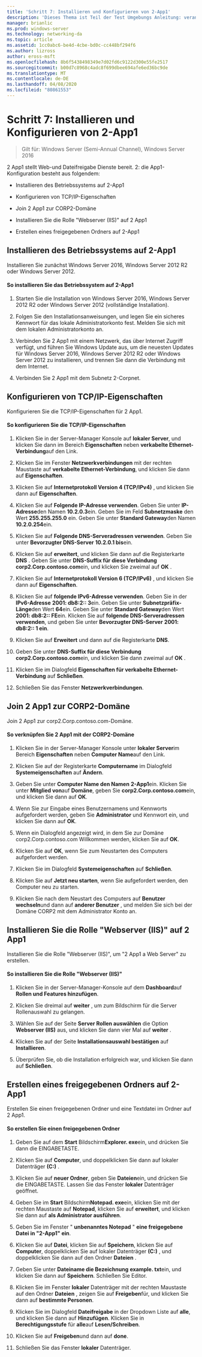 ```yaml
---
title: 'Schritt 7: Installieren und Konfigurieren von 2-App1'
description: 'Dieses Thema ist Teil der Test Umgebungs Anleitung: veranschaulichen einer DirectAccess-Bereitstellung für mehrere Standorte für Windows Server 2016'
manager: brianlic
ms.prod: windows-server
ms.technology: networking-da
ms.topic: article
ms.assetid: 1cc0abc6-be4d-4cbe-bd0c-cc448bf294f6
ms.author: lizross
author: eross-msft
ms.openlocfilehash: 8b6f5438498349e7d02fd6c9122d300e55fe2517
ms.sourcegitcommit: b00d7c8968c4adc8f699dbee694afe6ed36bc9de
ms.translationtype: MT
ms.contentlocale: de-DE
ms.lasthandoff: 04/08/2020
ms.locfileid: "80861553"
---
```

# <a name="step-7-install-and-configure-2-app1"></a>Schritt 7: Installieren und Konfigurieren von 2-App1

>Gilt für: Windows Server (Semi-Annual Channel), Windows Server 2016

2 App1 stellt Web-und Dateifreigabe Dienste bereit. 2: die App1-Konfiguration besteht aus folgendem:  
  
- Installieren des Betriebssystems auf 2-App1  
  
- Konfigurieren von TCP/IP-Eigenschaften  
  
- Join 2 App1 zur CORP2-Domäne  
  
- Installieren Sie die Rolle "Webserver (IIS)" auf 2 App1  
  
- Erstellen eines freigegebenen Ordners auf 2-App1 
  
## <a name="install-the-operating-system-on-2-app1"></a><a name="bkmk_InstallOS"></a>Installieren des Betriebssystems auf 2-App1  
Installieren Sie zunächst Windows Server 2016, Windows Server 2012 R2 oder Windows Server 2012.  
  
#### <a name="to-install-the-operating-system-on-2-app1"></a>So installieren Sie das Betriebssystem auf 2-App1  
  
1.  Starten Sie die Installation von Windows Server 2016, Windows Server 2012 R2 oder Windows Server 2012 (vollständige Installation).  
  
2.  Folgen Sie den Installationsanweisungen, und legen Sie ein sicheres Kennwort für das lokale Administratorkonto fest. Melden Sie sich mit dem lokalen Administratorkonto an.  
  
3.  Verbinden Sie 2 App1 mit einem Netzwerk, das über Internet Zugriff verfügt, und führen Sie Windows Update aus, um die neuesten Updates für Windows Server 2016, Windows Server 2012 R2 oder Windows Server 2012 zu installieren, und trennen Sie dann die Verbindung mit dem Internet.  
  
4.  Verbinden Sie 2 App1 mit dem Subnetz 2-Corpnet.  
  
## <a name="configure-tcpip-properties"></a><a name="bkmk_TCP"></a>Konfigurieren von TCP/IP-Eigenschaften  
Konfigurieren Sie die TCP/IP-Eigenschaften für 2 App1.  
  
#### <a name="to-configure-tcpip-properties"></a>So konfigurieren Sie die TCP/IP-Eigenschaften  
  
1.  Klicken Sie in der Server-Manager Konsole auf **lokaler Server**, und klicken Sie dann im Bereich **Eigenschaften** neben **verkabelte Ethernet-Verbindung**auf den Link.  
  
2.  Klicken Sie im Fenster **Netzwerkverbindungen** mit der rechten Maustaste auf **verkabelte Ethernet-Verbindung**, und klicken Sie dann auf **Eigenschaften**.  
  
3.  Klicken Sie auf **Internetprotokoll Version 4 (TCP/IPv4)** , und klicken Sie dann auf **Eigenschaften**.  
  
4.  Klicken Sie auf **Folgende IP-Adresse verwenden**. Geben Sie unter **IP-Adresse**den Namen **10.2.0.3**ein. Geben Sie im Feld **Subnetzmaske** den Wert **255.255.255.0** ein. Geben Sie unter **Standard Gateway**den Namen **10.2.0.254**ein.  
  
5.  Klicken Sie auf **Folgende DNS-Serveradressen verwenden**. Geben Sie unter **Bevorzugter DNS-Server** **10.2.0.1 bis**ein.  
  
6.  Klicken Sie auf **erweitert**, und klicken Sie dann auf die Registerkarte **DNS** . Geben Sie unter **DNS-Suffix für diese Verbindung** **corp2.Corp.contoso.com**ein, und klicken Sie zweimal auf **OK** .  
  
7.  Klicken Sie auf **Internetprotokoll Version 6 (TCP/IPv6)** , und klicken Sie dann auf **Eigenschaften**.  
  
8.  Klicken Sie auf **folgende IPv6-Adresse verwenden**. Geben Sie in der **IPv6-Adresse** **2001: db8:2:: 3**ein. Geben Sie unter **Subnetzpräfix-Länge**den Wert **64**ein. Geben Sie unter **Standard Gateway**den Wert **2001: db8:2:: FE**ein. Klicken Sie auf **folgende DNS-Serveradressen verwenden**, und geben Sie unter **Bevorzugter DNS-Server** **2001: db8:2:: 1 ein**.  
  
9. Klicken Sie auf **Erweitert** und dann auf die Registerkarte **DNS**.  
  
10. Geben Sie unter **DNS-Suffix für diese Verbindung** **corp2.Corp.contoso.com**ein, und klicken Sie dann zweimal auf **OK** .  
  
11. Klicken Sie im Dialogfeld **Eigenschaften für verkabelte Ethernet-Verbindung** auf **Schließen**.  
  
12. Schließen Sie das Fenster **Netzwerkverbindungen**.  
  
## <a name="join-2-app1-to-the-corp2-domain"></a><a name="bkmk_JoinDomain"></a>Join 2 App1 zur CORP2-Domäne  
Join 2 App1 zur corp2.Corp.contoso.com-Domäne.  
  
#### <a name="to-join-2-app1-to-the-corp2-domain"></a>So verknüpfen Sie 2 App1 mit der CORP2-Domäne  
  
1.  Klicken Sie in der Server-Manager Konsole unter **lokaler Server**im Bereich **Eigenschaften** neben **Computer Name**auf den Link.  
  
2.  Klicken Sie auf der Registerkarte **Computername** im Dialogfeld **Systemeigenschaften** auf **Ändern**.  
  
3.  Geben Sie unter **Computer Name den Namen** **2-App1**ein. Klicken Sie unter **Mitglied von**auf **Domäne**, geben Sie **corp2.Corp.contoso.com**ein, und klicken Sie dann auf **OK**.  
  
4.  Wenn Sie zur Eingabe eines Benutzernamens und Kennworts aufgefordert werden, geben Sie **Administrator** und Kennwort ein, und klicken Sie dann auf **OK**.  
  
5.  Wenn ein Dialogfeld angezeigt wird, in dem Sie zur Domäne corp2.Corp.contoso.com Willkommen werden, klicken Sie auf **OK**.  
  
6.  Klicken Sie auf **OK**, wenn Sie zum Neustarten des Computers aufgefordert werden.  
  
7.  Klicken Sie im Dialogfeld **Systemeigenschaften** auf **Schließen**.  
  
8.  Klicken Sie auf **Jetzt neu starten**, wenn Sie aufgefordert werden, den Computer neu zu starten.  
  
9. Klicken Sie nach dem Neustart des Computers auf **Benutzer wechseln**und dann auf **anderer Benutzer** , und melden Sie sich bei der Domäne CORP2 mit dem Administrator Konto an.  
  
## <a name="install-the-web-server-iis-role-on-2-app1"></a><a name="bkmk_IIS"></a>Installieren Sie die Rolle "Webserver (IIS)" auf 2 App1  
Installieren Sie die Rolle "Webserver (IIS)", um "2 App1 a Web Server" zu erstellen.  
  
#### <a name="to-install-the-web-server-iis-role"></a>So installieren Sie die Rolle "Webserver (IIS)"  
  
1.  Klicken Sie in der Server-Manager-Konsole auf dem **Dashboard**auf **Rollen und Features hinzufügen**.  
  
2.  Klicken Sie dreimal auf **weiter** , um zum Bildschirm für die Server Rollenauswahl zu gelangen.  
  
3.  Wählen Sie auf der Seite **Server Rollen auswählen** die Option **Webserver (IIS)** aus, und klicken Sie dann vier Mal auf **weiter** .  
  
4.  Klicken Sie auf der Seite **Installationsauswahl bestätigen** auf **Installieren**.  
  
5.  Überprüfen Sie, ob die Installation erfolgreich war, und klicken Sie dann auf **Schließen**.  
  
## <a name="create-a-shared-folder-on-2-app1"></a><a name="bkmk_Share"></a>Erstellen eines freigegebenen Ordners auf 2-App1  
Erstellen Sie einen freigegebenen Ordner und eine Textdatei im Ordner auf 2 App1.  
  
#### <a name="to-create-a-shared-folder"></a>So erstellen Sie einen freigegebenen Ordner  
  
1.  Geben Sie auf dem **Start** Bildschirm**Explorer. exe**ein, und drücken Sie dann die EINGABETASTE.  
  
2.  Klicken Sie auf **Computer**, und doppelklicken Sie dann auf lokaler Datenträger **(C:)** .  
  
3.  Klicken Sie auf **neuer Ordner**, geben Sie **Dateien**ein, und drücken Sie die EINGABETASTE. Lassen Sie das Fenster **lokaler** Datenträger geöffnet.  
  
4.  Geben Sie im **Start** Bildschirm**Notepad. exe**ein, klicken Sie mit der rechten Maustaste auf **Notepad**, klicken Sie auf **erweitert**, und klicken Sie dann auf **als Administrator ausführen**.  
  
5.  Geben Sie im Fenster " **unbenanntes Notepad** " **eine freigegebene Datei in "2-App1" ein**.  
  
6.  Klicken Sie auf **Datei**, klicken Sie auf **Speichern**, klicken Sie auf **Computer**, doppelklicken Sie auf lokaler Datenträger **(C:)** , und doppelklicken Sie dann auf den Ordner **Dateien** .  
  
7.  Geben Sie unter **Dateiname die Bezeichnung** **example. txt**ein, und klicken Sie dann auf **Speichern**. Schließen Sie Editor.  
  
8.  Klicken Sie im Fenster **lokaler** Datenträger mit der rechten Maustaste auf den Ordner **Dateien** , zeigen Sie auf **Freigeben**für, und klicken Sie dann auf **bestimmte Personen**.  
  
9. Klicken Sie im Dialogfeld **Dateifreigabe** in der Dropdown Liste auf **alle**, und klicken Sie dann auf **Hinzufügen**. Klicken Sie in **Berechtigungsstufe** für **alle**auf **Lesen/Schreiben**.  
  
10. Klicken Sie auf **Freigeben**und dann auf **done**.  
  
11. Schließen Sie das Fenster **lokaler** Datenträger.  
  


